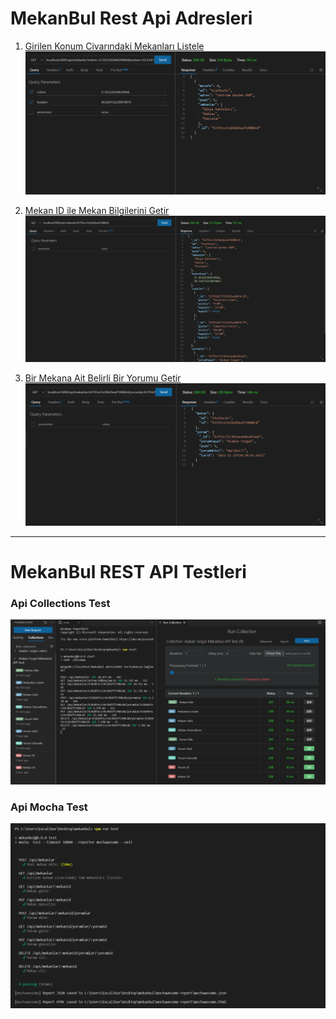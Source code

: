 # MekanBul Rest Api Adresleri

1. [Girilen Konum Civarındaki Mekanları Listele](https://mekanbul5.atakanturgut.repl.co/api/mekanlar?enlem=37.83226584629666&boylam=30.524732239878013)
![](/resimler/EnlemBoylamaGoreMekanGetir.PNG)

2. [Mekan ID ile Mekan Bilgilerini Getir](https://mekanbul5.atakanturgut.repl.co/api/mekanlar/63793ce7e29d2beaf19088c8)
![](/resimler/MekanIDileMekanBilgileriGetir.PNG)

2. [Bir Mekana Ait Belirli Bir Yorumu Getir](https://mekanbul5.atakanturgut.repl.co/api/mekanlar/63793ce7e29d2beaf19088c8/yorumlar/63793cf11301aeae8ea45aa9)
![](/resimler/BirMekanaAitBelirliBirYorumuGetir.PNG)

---
# MekanBul REST API Testleri

### Api Collections Test
![1](/resimler/thunderClient_api_test.PNG)

### Api Mocha Test
![2](/resimler/mocha_api_test.PNG)
